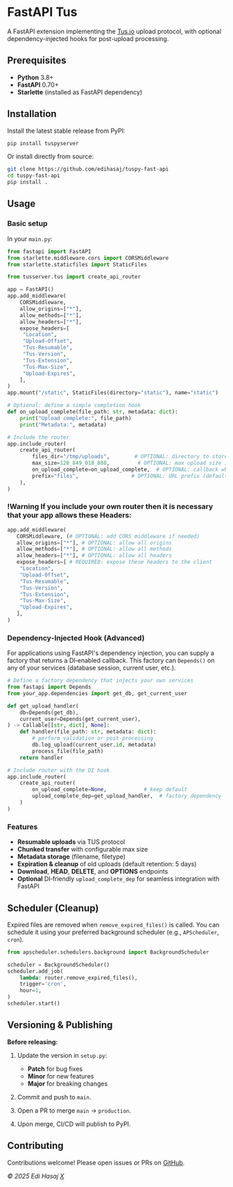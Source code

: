 # FastAPI Tus

A FastAPI extension implementing the [Tus.io](https://tus.io/) upload protocol, with optional dependency-injected hooks for post-upload processing.

## Prerequisites

* **Python** 3.8+
* **FastAPI** 0.70+
* **Starlette** (installed as FastAPI dependency)

## Installation

Install the latest stable release from PyPI:

```bash
pip install tuspyserver
```

Or install directly from source:

```bash
git clone https://github.com/edihasaj/tuspy-fast-api
cd tuspy-fast-api
pip install .
```

## Usage

### Basic setup

In your `main.py`:

```python
from fastapi import FastAPI
from starlette.middleware.cors import CORSMiddleware
from starlette.staticfiles import StaticFiles

from tusserver.tus import create_api_router

app = FastAPI()
app.add_middleware(
    CORSMiddleware,
    allow_origins=["*"],
    allow_methods=["*"],
    allow_headers=["*"],
    expose_headers=[
     "Location",
     "Upload-Offset",
     "Tus-Resumable",
     "Tus-Version",
     "Tus-Extension",
     "Tus-Max-Size",
     "Upload-Expires",
    ],
)
app.mount("/static", StaticFiles(directory="static"), name="static")

# Optional: define a simple completion hook
def on_upload_complete(file_path: str, metadata: dict):
    print("Upload complete:", file_path)
    print("Metadata:", metadata)

# Include the router
app.include_router(
    create_api_router(
        files_dir="/tmp/uploads",        # OPTIONAL: directory to store files
        max_size=128_849_018_880,         # OPTIONAL: max upload size in bytes (~120GB)
        on_upload_complete=on_upload_complete,  # OPTIONAL: callback when upload finishes
        prefix="files",                 # OPTIONAL: URL prefix (default: 'files')
    ),
)

```

### !Warning If you include your own router then it is necessary that your app allows these Headers:

```python
app.add_middleware( 
   CORSMiddleware, (# OPTIONAL: add CORS middleware if needed)
   allow_origins=["*"], # OPTIONAL: allow all origins
   allow_methods=["*"], # OPTIONAL: allow all methods
   allow_headers=["*"], # OPTIONAL: allow all headers
   expose_headers=[ # REQUIRED: expose these headers to the client
    "Location",
    "Upload-Offset",
    "Tus-Resumable",
    "Tus-Version",
    "Tus-Extension",
    "Tus-Max-Size",
    "Upload-Expires",
   ],
)
```

### Dependency‑Injected Hook (Advanced)

For applications using FastAPI's dependency injection, you can supply a factory that returns a DI‑enabled callback. This factory can `Depends()` on any of your services (database session, current user, etc.).

```python
# Define a factory dependency that injects your own services
from fastapi import Depends
from your_app.dependencies import get_db, get_current_user

def get_upload_handler(
    db=Depends(get_db),
    current_user=Depends(get_current_user),
) -> Callable[[str, dict], None]:
    def handler(file_path: str, metadata: dict):
        # perform validation or post-processing
        db.log_upload(current_user.id, metadata)
        process_file(file_path)
    return handler

# Include router with the DI hook
app.include_router(
    create_api_router(
        on_upload_complete=None,            # keep default
        upload_complete_dep=get_upload_handler,  # factory dependency
    )
)
```

### Features

* **Resumable uploads** via TUS protocol
* **Chunked transfer** with configurable max size
* **Metadata storage** (filename, filetype)
* **Expiration & cleanup** of old uploads (default retention: 5 days)
* **Download**, **HEAD**, **DELETE**, and **OPTIONS** endpoints
* **Optional** DI‑friendly `upload_complete_dep` for seamless integration with FastAPI

## Scheduler (Cleanup)

Expired files are removed when `remove_expired_files()` is called. You can schedule it using your preferred background scheduler (e.g., `APScheduler`, `cron`).

```python
from apscheduler.schedulers.background import BackgroundScheduler

scheduler = BackgroundScheduler()
scheduler.add_job(
    lambda: router.remove_expired_files(),
    trigger='cron',
    hour=1,
)
scheduler.start()
```

## Versioning & Publishing

**Before releasing:**

1. Update the version in `setup.py`:

   * **Patch** for bug fixes
   * **Minor** for new features
   * **Major** for breaking changes
2. Commit and push to `main`.
3. Open a PR to merge `main` → `production`.
4. Upon merge, CI/CD will publish to PyPI.

## Contributing

Contributions welcome! Please open issues or PRs on [GitHub](https://github.com/edihasaj/tuspy-fast-api).

*© 2025 Edi Hasaj [X](https://x.com/hasajedi)*
